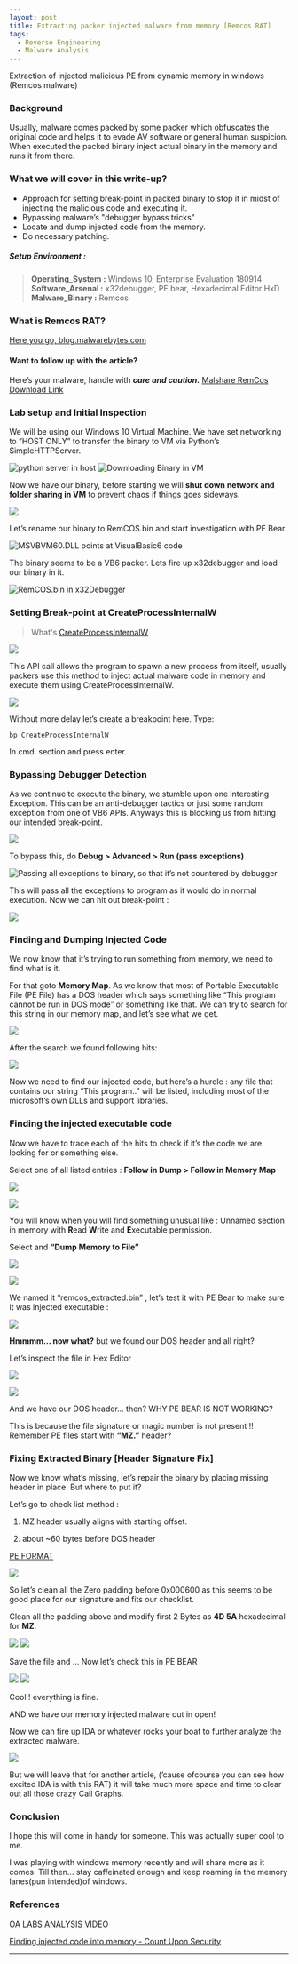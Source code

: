 ```yaml
---
layout: post
title: Extracting packer injected malware from memory [Remcos RAT]
tags:
  - Reverse Engineering
  - Malware Analysis
---
```


<div class="message">
Extraction of injected malicious PE from dynamic memory in windows (Remcos malware)
</div>

### Background

Usually, malware comes packed by some packer which obfuscates the original code and helps it to evade AV software or general human suspicion. When executed the packed binary inject actual binary in the memory and runs it from there.

### What we will cover in this write-up?

* Approach for setting break-point in packed binary to stop it in midst of injecting the malicious code and executing it.
* Bypassing malware’s "debugger bypass tricks"
* Locate and dump injected code from the memory.
* Do necessary patching.

##### Setup Environment :

> **Operating_System :** Windows 10, Enterprise Evaluation 180914 
> **Software_Arsenal :** x32debugger, PE bear, Hexadecimal Editor HxD 
> **Malware_Binary :** Remcos

### What is Remcos RAT?

[Here you go, blog.malwarebytes.com](https://blog.malwarebytes.com/detections/trojan-remcos/)

#### Want to follow up with the article?

Here’s your malware, handle with ***care and caution.***
[Malshare RemCos Download Link](https://malshare.com/sample.php?action=detail&hash=15fdc5c025e9d1645df07110c455aa09)

### Lab setup and Initial Inspection

We will be using our Windows 10 Virtual Machine. We have set networking to “HOST ONLY” to transfer the binary to VM via Python’s SimpleHTTPServer.

![](https://miro.medium.com/max/1400/1*diqgBrGTPCwzjJGAYxFbxA.png "python server in host")
![](https://miro.medium.com/max/1400/1*mdrm2R22TaYYN2yLXMzyYA.png "Downloading Binary in VM")

Now we have our binary, before starting we will **shut down network and folder sharing in VM** to prevent chaos if things goes sideways.

![](https://miro.medium.com/max/1400/1*E4-CrEFvjonmBBkqG3FyJA.png)

Let’s rename our binary to RemCOS.bin and start investigation with PE Bear.

![](https://miro.medium.com/max/1400/1*B_E8ArBPGcNpJ5LmcLQINw.png "MSVBVM60.DLL points at VisualBasic6 code")

The binary seems to be a VB6 packer. Lets fire up x32debugger and load our binary in it.

![](https://miro.medium.com/max/2000/1*S7TM3SyUNdhvGnroDUBlXA.png "RemCOS.bin in x32Debugger")


### Setting Break-point at CreateProcessInternalW

> What's [CreateProcessInternalW](https://attack.mitre.org/techniques/T1106/)

![](https://miro.medium.com/max/1400/1*PUH4ZBp2sxWhY0ax97dp7A.png)

This API call allows the program to spawn a new process from itself, usually packers use this method to inject actual malware code in memory and execute them using CreateProcessInternalW.

![](https://miro.medium.com/max/258/1*xCiuR-I0wHS5qbrCmUN48Q.png)

Without more delay let’s create a breakpoint here. Type:

`bp CreateProcessInternalW`

In cmd. section and press enter.

### Bypassing Debugger Detection

As we continue to execute the binary, we stumble upon one interesting Exception. This can be an anti-debugger tactics or just some random exception from one of VB6 APIs. Anyways this is blocking us from hitting our intended break-point.

![](https://miro.medium.com/max/1072/1*OA_xBTt0ojDD3i_9yLOqlQ.png)

To bypass this, do **Debug > Advanced > Run (pass exceptions)**

![](https://miro.medium.com/max/1400/1*KZkkxfJU9hdxrum5iqNn-w.png "Passing all exceptions to binary, so that it’s not countered by debugger")

This will pass all the exceptions to program as it would do in normal execution. Now we can hit out break-point :

![](https://miro.medium.com/max/858/1*OsKEWja66BL5PRHLjOTbiw.png)

### Finding and Dumping Injected Code

We now know that it’s trying to run something from memory, we need to find what is it.

For that goto **Memory Map**. As we know that most of Portable Executable File (PE File) has a DOS header which says something like “This program cannot be run in DOS mode” or something like that. We can try to search for this string in our memory map, and let’s see what we get.

![](https://miro.medium.com/max/1400/1*1r1K9JRiYafo3vrMV3RL1Q.png)

After the search we found following hits:

![](https://miro.medium.com/max/2000/1*daYJlZpCbuRPdoiXwWW0xg.png)

Now we need to find our injected code, but here’s a hurdle : any file that contains our string “This program..” will be listed, including most of the microsoft’s own DLLs and support libraries.


### Finding the injected executable code

Now we have to trace each of the hits to check if it’s the code we are looking for or something else.

Select one of all listed entries : **Follow in Dump > Follow in Memory Map**

![](https://miro.medium.com/max/1400/1*Afh9hdo_TOMPeep1mpWYag.png)

![](https://miro.medium.com/max/1306/1*pF2iREtDJ8GHkIqwLvbykQ.png)

You will know when you will find something unusual like : Unnamed section in memory with **R**ead **W**rite and **E**xecutable permission.

Select and **“Dump Memory to File”**

![](https://miro.medium.com/max/1200/1*pjOOoq-wN6tIJEzDELYmFg.png)

![](https://miro.medium.com/max/1400/1*rKmW9wXkluX-nOOEYnCbTg.png)

We named it “remcos_extracted.bin” , let’s test it with PE Bear to make sure it was injected executable :

![](https://miro.medium.com/max/1400/1*AOa9LeBVpq7ClPjPUDauxA.png)

**Hmmmm… now what?** but we found our DOS header and all right?

Let’s inspect the file in Hex Editor

![](https://miro.medium.com/max/1400/1*0ipjycn3vKmR1FwMxK8Uhw.png)

![](https://miro.medium.com/max/1400/1*bLprdOz8P0UyZibX4SfNFw.png)

And we have our DOS header… then? WHY PE BEAR IS NOT WORKING?

This is because the file signature or magic number is not present !! Remember PE files start with **“MZ.”** header?


### Fixing Extracted Binary [Header Signature Fix]

Now we know what’s missing, let’s repair the binary by placing missing header in place. But where to put it?

Let’s go to check list method :

1. MZ header usually aligns with starting offset.

2. about ~60 bytes before DOS header

[PE FORMAT ](https://i.stack.imgur.com/0DdKh.png)

![](https://miro.medium.com/max/1400/1*PrBFxUXOvFotdMmVuhz-Fw.png)

So let’s clean all the Zero padding before 0x000600 as this seems to be good place for our signature and fits our checklist.

Clean all the padding above and modify first 2 Bytes as **4D 5A** hexadecimal for **MZ**.

![](https://miro.medium.com/max/1400/1*xng5ZjsiO9CorNTfNSw6qA.png)
![](https://miro.medium.com/max/1400/1*oWvk1kbCDw4f-RG2thpt7g.png)

Save the file and … Now let’s check this in PE BEAR

![](https://miro.medium.com/max/1400/1*d9FEHk3tvzF-SKjdp9qibg.png)
![](https://miro.medium.com/max/1400/1*lYxvu0zotmOzAAkD1BAcVw.png)

Cool ! everything is fine.

AND we have our memory injected malware out in open!

Now we can fire up IDA or whatever rocks your boat to further analyze the extracted malware.

![](https://miro.medium.com/max/2000/1*RVcQFMYOL7U7Vb0uyx2rjw.png)

But we will leave that for another article, (’cause ofcourse you can see how excited IDA is with this RAT) it will take much more space and time to clear out all those crazy Call Graphs.

### Conclusion

I hope this will come in handy for someone. This was actually super cool to me.

I was playing with windows memory recently and will share more as it comes. Till then… stay caffeinated enough and keep roaming in the memory lanes(pun intended)of windows.

### References

[OA LABS ANALYSIS VIDEO](https://youtu.be/DIH4SvKuktM)

[Finding injected code into memory - Count Upon Security](https://countuponsecurity.com/tag/finding-injected-code-into-memory/)


---
